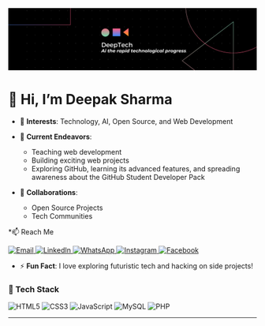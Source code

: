  <img src="DeepTech Ai the rapid technological progress..png"/>

# 👋 Hi, I’m Deepak Sharma

* 👀 **Interests**: Technology, AI, Open Source, and Web Development

* 🌱 **Current Endeavors**:

  * Teaching web development
  * Building exciting web projects
  * Exploring GitHub, learning its advanced features, and spreading awareness about the GitHub Student Developer Pack

* 💞️ **Collaborations**:

  * Open Source Projects
  * Tech Communities

*📫 Reach Me
<p align="left"> <a href="mailto:deeptech104@gmail.com" target="_blank"> <img src="https://img.shields.io/badge/Email-D14836?style=for-the-badge&logo=gmail&logoColor=white" alt="Email"/> </a> <a href="https://www.linkedin.com/in/deepak-sharma-615212287/" target="_blank"> <img src="https://img.shields.io/badge/LinkedIn-0077B5?style=for-the-badge&logo=linkedin&logoColor=white" alt="LinkedIn"/> </a> <a href="https://wa.me/9234325287807" target="_blank"> <img src="https://img.shields.io/badge/WhatsApp-25D366?style=for-the-badge&logo=whatsapp&logoColor=white" alt="WhatsApp"/> </a> <a href="https://www.instagram.com/your-username/" target="_blank"> <img src="https://img.shields.io/badge/Instagram-E4405F?style=for-the-badge&logo=instagram&logoColor=white" alt="Instagram"/> </a> <a href="https://www.facebook.com/your-username/" target="_blank"> <img src="https://img.shields.io/badge/Facebook-1877F2?style=for-the-badge&logo=facebook&logoColor=white" alt="Facebook"/> </a> </p>

* ⚡ **Fun Fact**: I love exploring futuristic tech and hacking on side projects!

### 🧰 Tech Stack

<p>
  <img src="https://img.shields.io/badge/HTML5-E34F26?style=for-the-badge&logo=html5&logoColor=white" alt="HTML5"/>
  <img src="https://img.shields.io/badge/CSS3-1572B6?style=for-the-badge&logo=css3&logoColor=white" alt="CSS3"/>
  <img src="https://img.shields.io/badge/JavaScript-F7DF1E?style=for-the-badge&logo=javascript&logoColor=black" alt="JavaScript"/>
  <img src="https://img.shields.io/badge/MySQL-00758F?style=for-the-badge&logo=mysql&logoColor=white" alt="MySQL"/>
  <img src="https://img.shields.io/badge/PHP-777BB4?style=for-the-badge&logo=php&logoColor=white" alt="PHP"/>
</p>

---


